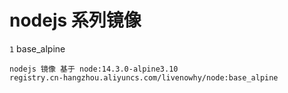 # nodejs 系列镜像

  `1` base_alpine

    nodejs 镜像 基于 node:14.3.0-alpine3.10
    registry.cn-hangzhou.aliyuncs.com/livenowhy/node:base_alpine

